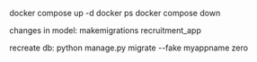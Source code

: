 docker compose up -d
docker ps
docker compose down

changes in model: makemigrations recruitment_app

recreate db: python manage.py migrate --fake myappname zero